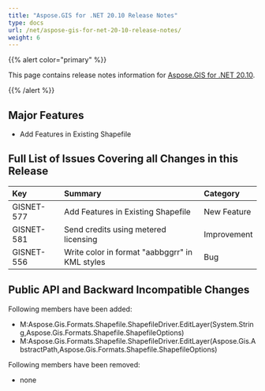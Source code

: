 ```yaml
---
title: "Aspose.GIS for .NET 20.10 Release Notes"
type: docs
url: /net/aspose-gis-for-net-20-10-release-notes/
weight: 6
---
```


{{% alert color="primary" %}} 

This page contains release notes information for [Aspose.GIS for .NET 20.10](https://www.nuget.org/packages/Aspose.GIS/20.10.0).

{{% /alert %}} 
## **Major Features**
- Add Features in Existing Shapefile
## **Full List of Issues Covering all Changes in this Release**

|**Key**|**Summary**|**Category**|
| :- | :- | :- |
|GISNET-577|Add Features in Existing Shapefile|New Feature|
|GISNET-581|Send credits using metered licensing|Improvement|
|GISNET-556|Write color in format "aabbggrr" in KML styles|Bug|
## **Public API and Backward Incompatible Changes**
Following members have been added:

- M:Aspose.Gis.Formats.Shapefile.ShapefileDriver.EditLayer(System.String,Aspose.Gis.Formats.Shapefile.ShapefileOptions)
- M:Aspose.Gis.Formats.Shapefile.ShapefileDriver.EditLayer(Aspose.Gis.AbstractPath,Aspose.Gis.Formats.Shapefile.ShapefileOptions)

Following members have been removed:
- none